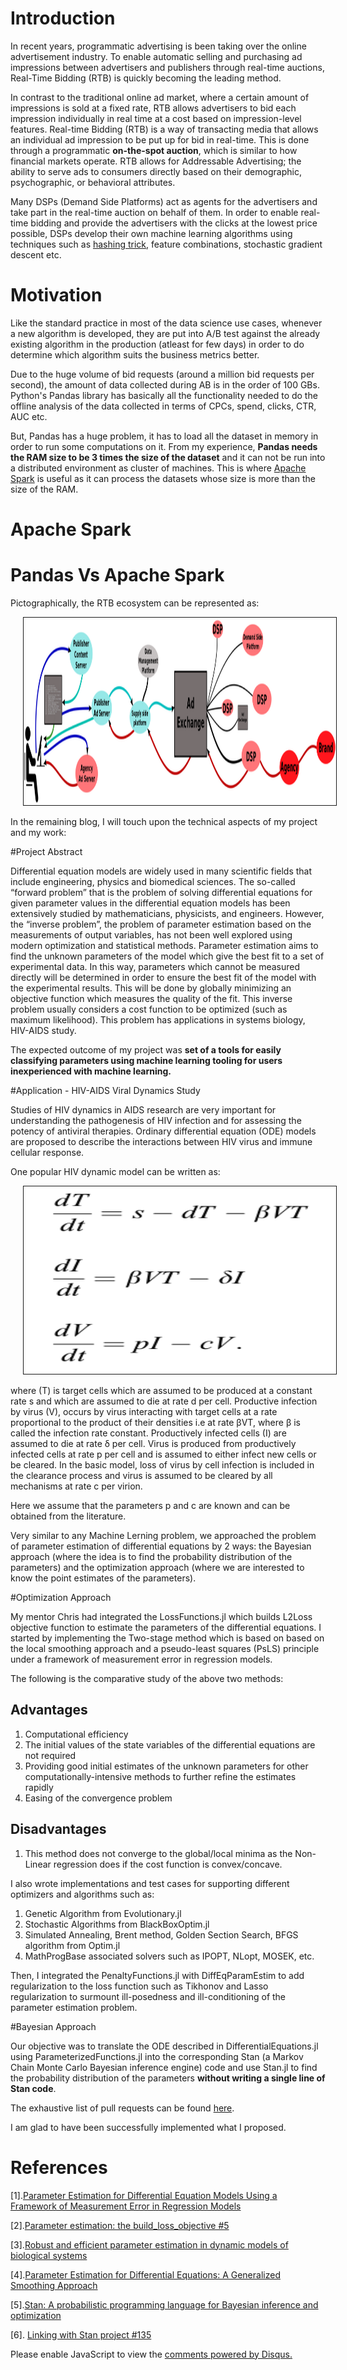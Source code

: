 <!-- 
.. title: Click Through Rate Analysis using Spark
.. slug: ctr-analysis-using-spark
.. date: 2019-02-21 02:13:21 UTC+05:30
.. tags: Machine Learning, Data Science
.. category: 
.. link: 
.. description: 
.. type: text
-->

# Introduction

In recent years, programmatic advertising is been taking over the online advertisement industry. To enable automatic selling and purchasing ad impressions between advertisers and publishers through real-time auctions, Real-Time Bidding (RTB) is quickly becoming the leading method.

In contrast to the traditional online ad market, where a certain amount of impressions is sold at a fixed rate, RTB allows advertisers to bid each impression individually in real time at a cost based on impression-level features. Real-time Bidding (RTB) is a way of transacting media that allows an individual ad impression to be put up for bid in real-time. This is done through a programmatic **on-the-spot auction**, which is similar to how financial markets operate. RTB allows for Addressable Advertising; the ability to serve ads to consumers directly based on their demographic, psychographic, or behavioral attributes.

Many DSPs (Demand Side Platforms) act as agents for the advertisers and take part in the real-time auction on behalf of them. In order to enable real-time bidding and provide the advertisers with the clicks at the lowest price possible, DSPs develop their own machine learning algorithms using techniques such as [hashing trick](https://en.wikipedia.org/wiki/Feature_hashing), feature combinations, stochastic gradient descent etc.

# Motivation

Like the standard practice in most of the data science use cases, whenever a new algorithm is developed, they are put into A/B test against the already existing algorithm in the production (atleast for few days) in order to do determine which algorithm suits the business metrics better. 

Due to the huge volume of bid requests (around a million bid requests per second), the amount of data collected during AB is in the order of 100 GBs. Python's Pandas library has basically all the functionality needed to do the offline analysis of the data collected in terms of CPCs, spend, clicks, CTR, AUC etc. 

But, Pandas has a huge problem, it has to load all the dataset in memory in order to run some computations on it. From my experience, **Pandas needs the RAM size to be 3 times the size of the dataset** and it can not be run into a distributed environment as cluster of machines. This is where [Apache Spark](https://spark.apache.org/) is useful as it can process the datasets whose size is more than the size of the RAM.

# Apache Spark

# Pandas Vs Apache Spark

Pictographically, the RTB ecosystem can be represented as: 

<center><img src="/images/rtb.png" alt="RTB ecosystem" height="300px" width="500px" border="1px" style="margin: 0px 20px"></center>



In the remaining blog, I will touch upon the technical aspects of my project and my work:

#Project Abstract

Differential equation models are widely used in many scientific fields that include engineering, physics and biomedical sciences. The so-called “forward problem” that is the problem of solving differential equations for given parameter values in the differential equation models has been extensively studied by mathematicians, physicists, and engineers. However, the “inverse problem”, the problem of parameter estimation based on the measurements of output variables, has not been well explored using modern optimization and statistical methods. Parameter estimation aims to find the unknown parameters of the model which give the best fit to a set of experimental data. In this way, parameters which cannot be measured directly will be determined in order to ensure the best fit of the model with the experimental results. This will be done by globally minimizing an objective function which measures the quality of the fit. This inverse problem usually considers a cost function to be optimized (such as maximum likelihood). This problem has applications in systems biology, HIV-AIDS study.

The expected outcome of my project was **set of a tools for easily classifying parameters using machine learning tooling for users inexperienced with machine learning.**

#Application - HIV-AIDS Viral Dynamics Study

Studies of HIV dynamics in AIDS research are very important for understanding the pathogenesis of HIV infection and for assessing the potency of antiviral therapies. Ordinary differential equation (ODE) models are proposed to describe the interactions between HIV virus and immune cellular response.

One popular HIV dynamic model can be written as:

<center><img src="/images/HIV.png" alt="HIV-AIDS Dynamics Differential Equation" height="300px" width="500px" border="1px" style="margin: 0px 20px"></center>

where (T) is target cells which are assumed to be produced at a constant rate s and which are assumed to die at rate d per cell. Productive infection by virus (V), occurs by virus interacting with target cells at a rate proportional to the product of their densities i.e at rate βVT, where β is called the infection rate constant. Productively infected cells (I) are assumed to die at rate δ per cell. Virus is produced from productively infected cells at rate p per cell and is assumed to either infect new cells or be cleared. In the basic model, loss of virus by cell infection is included in the clearance process and virus is assumed to be cleared by all mechanisms at rate c per virion.

Here we assume that the parameters p and c are known and can be obtained from the literature.




Very similar to any Machine Lerning problem, we approached the problem of parameter estimation of differential equations by 2 ways: the Bayesian approach (where the idea is to find the probability distribution of the parameters) and the optimization approach (where we are interested to know the point estimates of the parameters).

#Optimization Approach

My mentor Chris had integrated the LossFunctions.jl which builds L2Loss objective function to estimate the parameters of the differential equations. I started by implementing the Two-stage method which is based on based on the local smoothing approach and a pseudo-least squares (PsLS) principle under a framework of measurement error in regression models.

The following is the comparative study of the above two methods:

## Advantages

1. Computational efficiency
2. The initial values of the state variables of the differential equations are not required
3. Providing good initial estimates of the unknown parameters for other computationally-intensive methods to further refine the estimates rapidly
4. Easing of the convergence problem

## Disadvantages

1. This method does not converge to the global/local minima as the Non-Linear regression does if the cost function is convex/concave.

I also wrote implementations and test cases for supporting different optimizers and algorithms such as:
1. Genetic Algorithm from Evolutionary.jl
2. Stochastic Algorithms from BlackBoxOptim.jl
3. Simulated Annealing, Brent method, Golden Section Search, BFGS algorithm from Optim.jl
4. MathProgBase associated solvers such as IPOPT, NLopt, MOSEK, etc.

Then, I integrated the PenaltyFunctions.jl with DiffEqParamEstim to add regularization to the loss function such as Tikhonov and Lasso regularization to surmount ill-posedness and ill-conditioning of the parameter estimation problem.

#Bayesian Approach

Our objective was to translate the ODE described in DifferentialEquations.jl using ParameterizedFunctions.jl into the corresponding Stan (a Markov Chain Monte Carlo Bayesian inference engine) code and use Stan.jl to find the probability distribution of the parameters **without writing a single line of Stan code**.

The exhaustive list of pull requests can be found [here](https://github.com/JuliaDiffEq/DiffEqParamEstim.jl/pulls?q=is%3Apr+is%3Aclosed+author%3AAyush-iitkgp).

I am glad to have been successfully implemented what I proposed.

# References

[1].[Parameter Estimation for Differential Equation Models Using a Framework of Measurement Error in Regression Models](https://www.ncbi.nlm.nih.gov/pmc/articles/PMC2631937/)

[2].[Parameter estimation: the build_loss_objective #5](https://github.com/JuliaDiffEq/DiffEqParamEstim.jl/issues/5)

[3].[Robust and efficient parameter estimation in dynamic models of biological systems](http://bmcsystbiol.biomedcentral.com/articles/10.1186/s12918-015-0219-2)

[4].[Parameter Estimation for Differential Equations: A Generalized Smoothing Approach](http://faculty.bscb.cornell.edu/~hooker/ODE_Estimation.pdf)

[5].[Stan: A probabilistic programming language for Bayesian inference and optimization](http://www.stat.columbia.edu/~gelman/research/published/stan_jebs_2.pdf)

[6]. [Linking with Stan project #135](https://github.com/JuliaDiffEq/DifferentialEquations.jl/issues/135)

<div id="disqus_thread"></div>
<script>
/**
* RECOMMENDED CONFIGURATION VARIABLES: EDIT AND UNCOMMENT THE SECTION BELOW TO INSERT DYNAMIC VALUES FROM YOUR PLATFORM OR CMS.
* LEARN WHY DEFINING THESE VARIABLES IS IMPORTANT: https://disqus.com/admin/universalcode/#configuration-variables
*/
/*
var disqus_config = function () {
this.page.url = PAGE_URL; // Replace PAGE_URL with your page's canonical URL variable
this.page.identifier = PAGE_IDENTIFIER; // Replace PAGE_IDENTIFIER with your page's unique identifier variable
};
*/
(function() { // DON'T EDIT BELOW THIS LINE
var d = document, s = d.createElement('script');

s.src = '//avoyage.disqus.com/embed.js';

s.setAttribute('data-timestamp', +new Date());
(d.head || d.body).appendChild(s);
})();
</script>
<noscript>Please enable JavaScript to view the <a href="https://disqus.com/?ref_noscript" rel="nofollow">comments powered by Disqus.</a></noscript>
